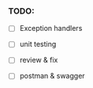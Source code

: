 ### TODO:

- [ ] Exception handlers
- [ ] unit testing 
- [ ] review & fix
- [ ] postman & swagger


